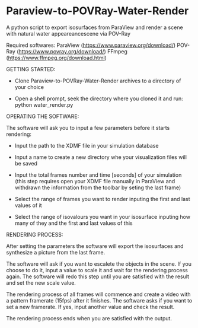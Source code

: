 # Paraview-to-POVRay-Water-Render
A python script to export isosurfaces from ParaView and render a scene with natural water appeareancescene via POV-Ray

Required softwares:
ParaView (https://www.paraview.org/download/)
POV-Ray (https://www.povray.org/download/)
FFmpeg (https://www.ffmpeg.org/download.html)

GETTING STARTED:

- Clone Paraview-to-POVRay-Water-Render archives to a directory of your choice

- Open a shell prompt, seek the directory where you cloned it and run: python water_render.py

OPERATING THE SOFTWARE:

The software will ask you to input a few parameters before it starts rendering:

- Input the path to the XDMF file in your simulation database

- Input a name to create a new directory whe your visualization files will be saved

- Input the total frames number and time [seconds] of your simulation (this step requires open your XDMF file manually in ParaView and withdrawn the information from the toolbar by seting the last frame)

- Select the range of frames you want to render inputing the first and last values of it

- Select the range of isovalours you want in your isosurface inputing how many of they and the first and last values of this

RENDERING PROCESS:

After setting the parameters the software will export the isosurfaces and synthesize a picture from the last frame.

The software will ask if you want to escalete the objects in the scene. If you choose to do it, input a value to scale it and wait for the rendering process again. The software will redo this step until you are satisfied with the result and set the new scale value.

The rendering process of all frames will commence and create a video with a pattern framerate (15fps) after it finishes. The software asks if you want to set a new framerate. If yes, input another value and check the result. 

The rendering process ends when you are satisfied with the output.

